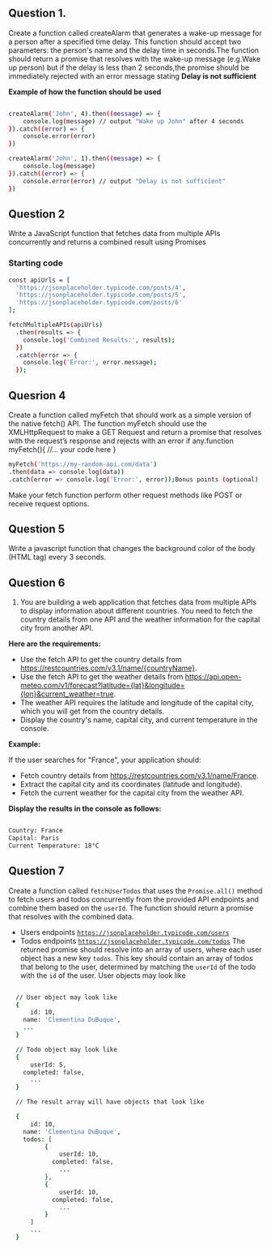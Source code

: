 ## Question 1.


Create a function called createAlarm that generates a wake-up message for a person after a specified time delay. This function should accept two parameters: the person's name and the delay time in seconds.The function should return a promise that resolves with the wake-up message (e.g.Wake up person) but if the delay is less than 2 seconds,the promise should be immediately rejected with an error message stating **Delay is not sufficient**

**Example of how the function should be used**
```sh

createAlarm('John', 4).then((message) => {
    console.log(message) // output "Wake up John" after 4 seconds
}).catch((error) => {
    console.error(error)
})

createAlarm('John', 1).then((message) => {
    console.log(message)
}).catch((error) => {
    console.error(error) // output "Delay is not sufficient"
})

```

## Question 2

Write a JavaScript function that fetches data from multiple APIs concurrently and returns a combined result using Promises

### Starting code

```sh 
const apiUrls = [
  'https://jsonplaceholder.typicode.com/posts/4',
  'https://jsonplaceholder.typicode.com/posts/5',
  'https://jsonplaceholder.typicode.com/posts/6'
];

fetchMultipleAPIs(apiUrls)
  .then(results => {
    console.log('Combined Results:', results);
  })
  .catch(error => {
    console.log('Error:', error.message);
  });
```

## Quesrion 4

Create a function called myFetch that should work as a simple version of the native fetch() API. The function myFetch should use the XMLHttpRequest to make a GET Request and return a promise that resolves with the request’s response and rejects with an error if any.function myFetch(){ //... your code here
}
```sh
myFetch('https://my-random-api.com/data')
.then(data => console.log(data))
.catch(error => console.log('Error:', error));Bonus points (optional)
```
Make your fetch function perform other request methods like POST or receive request options.

## Question 5

Write a javascript function that changes the background color of the body (HTML tag) every 3 seconds.

## Question 6

1. You are building a web application that fetches data from multiple APIs to display information about different countries. You need to fetch the country details from one API and the weather information for the capital city from another API.

 **Here are the requirements:**

- Use the fetch API to get the country details from https://restcountries.com/v3.1/name/{countryName}.
- Use the fetch API to get the weather details from https://api.open-meteo.com/v1/forecast?latitude={lat}&longitude={lon}&current_weather=true.
- The weather API requires the latitude and longitude of the capital city, which you will get from the country details.
- Display the country's name, capital city, and current temperature in the console.

**Example:**

If the user searches for "France", your application should:

- Fetch country details from https://restcountries.com/v3.1/name/France.
- Extract the capital city and its coordinates (latitude and longitude).
- Fetch the current weather for the capital city from the weather API.

**Display the results in the console as follows:**

```sh

Country: France
Capital: Paris
Current Temperature: 18°C
```

## Question 7

 Create a function called `fetchUserTodos` that uses the `Promise.all()` method to fetch users and todos concurrently from the provided API endpoints and combine them based on the `userId`. The function should return a promise that resolves with the combined data.
- Users endpoints [`https://jsonplaceholder.typicode.com/users`](https://jsonplaceholder.typicode.com/users)
- Todos endpoints [`https://jsonplaceholder.typicode.com/todos`](https://jsonplaceholder.typicode.com/todos) The returned promise should resolve into an array of users, where each user object has a new key `todos`. This key should contain an array of todos that belong to the user, determined by matching the `userId` of the todo with the `id` of the user. User objects may look like

```sh

  // User object may look like
  {
      id: 10,
    name: 'Clementina DuBuque',
    ...
  }

  // Todo object may look like
  {
      userId: 5,
    completed: false,
      ...
  }

  // The result array will have objects that look like

  {
      id: 10,
    name: 'Clementina DuBuque',
    todos: [
          {
              userId: 10,
            completed: false,
              ...
          },
          {
              userId: 10,
            completed: false,
              ...
          }
      ]
      ...
  }


```
